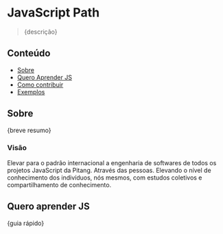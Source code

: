 # JavaScript Path

> {descrição}

## Conteúdo

- [Sobre](#Sobre)
- [Quero Aprender JS](#Quero-aprender-JS)
- [Como contribuir](CONTRIBUTING.md)
- [Exemplos](examples.md)

## Sobre

{breve resumo}

### Visão
Elevar para o padrão internacional a engenharia de softwares de todos os projetos JavaScript da Pitang. Através das pessoas. Elevando o nível de conhecimento dos indivíduos, nós mesmos, com estudos coletivos e compartilhamento de conhecimento.

## Quero aprender JS
{guia rápido}
